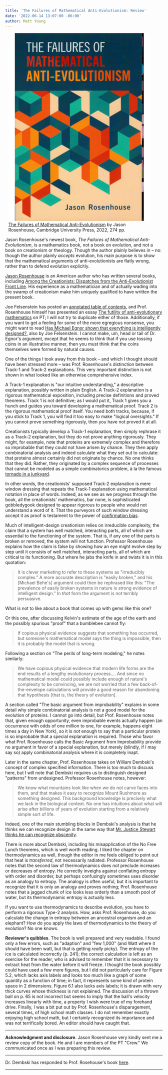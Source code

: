 ```yaml
---
title: 'The Failures of Mathematical Anti-Evolutionism: Review'
date: '2022-06-14 13:07:00 -06:00'
author: Matt Young
---
```


<figure class="on-the-left-side" style="margin-top: 10px; margin-right: 40px; margin-bottom: 10px; margin-left: 10px;">
<img src="/uploads/2022/Rosenhouse_Cover_Crop_660.jpg" alt="Book cover"/>
<figcaption><a href="https://www.cambridge.org/us/academic/subjects/life-sciences/evolutionary-biology/failures-mathematical-anti-evolutionism">The Failures of Mathematical Anti-Evolutionism</a> by Jason Rosenhouse, Cambridge University Press, 2022, 274 pp.
</figcaption>
</figure>

Jason Rosenhouse's newest book, <i>The Failures of Mathematical Anti-Evolutionism</i>, is a mathematics book, not a book on evolution, and not a book on creationism or theology. Though the author plainly believes in – no: though the author plainly <i>accepts</i> evolution, his main purpose is to show that the mathematical arguments of anti-evolutionists are flatly wrong, rather than to defend evolution explicitly.

<a href="https://en.wikipedia.org/wiki/Jason_Rosenhouse">Jason Rosenhouse</a> is an American author who has written several books, including <a href="https://oxford.universitypressscholarship.com/view/10.1093/acprof:osobl/9780199744633.001.0001/acprof-9780199744633">Among the Creationists: Dispatches from the Anti-Evolutionist Front Line</a>. His experience as a mathematician and of actually wading into the swamp of creationism make him uniquely qualified to have written the present book.

Joe Felsenstein has posted an <a href="https://pandasthumb.org/archives/2022/05/rosenhouse-on-mathematical-anti-evolutionism.html">annotated table of contents</a>, and Prof. Rosenhouse himself has presented an essay <a href="https://pandasthumb.org/archives/2022/05/futility-anti-evolutionary.html">The futility of anti-evolutionary mathematics</a> on PT; I will not try to duplicate either of those. Additionally, if you want to get a feeling for some of the more egregious nonsense, you might want to read <a href="https://pandasthumb.org/archives/2022/06/has-michael-egnor-shown-everything.html">Has Michael Egnor shown that everything is intelligently designed?</a>, also by Joe Felsenstein. I cannot make, um, head or tail of Dr. Egnor's argument, except that he seems to think that if you use tossing coins in an illustrative manner, then you must think that the coins themselves were formed by natural causes.

<!--more-->

One of the things I took away from this book – and which I thought should have been stressed more – was Prof. Rosenhouse's distinction between Track-1 and Track-2 explanations. This very important distinction is not shown in what looked like an otherwise comprehensive index.

A Track-1 explanation is "our intuitive understanding," a descriptive explanation, possibly written in plain English. A Track-2 explanation is a rigorous mathematical exposition, including precise definitions and proved theorems. Track 1 is not definitive; as I would put it, Track 1 gives you a hunch and guides you toward developing a mathematical proof. Track 2 is the rigorous mathematical proof itself. You need both tracks, because, if you stick to Track 1, you will find it too easy to make "logical oversights." If you cannot prove something rigorously, then you have not proved it at all.

Creationists typically develop a Track-1 explanation, then simply rephrase it as a Track-2 explanation, but they do not prove anything rigorously. They might, for example, note that proteins are extremely complex and therefore so improbable that they could not have arisen by chance. They then apply combinatorial analysis and indeed calculate what they set out to calculate: that proteins almost certainly did not originate by chance. No one thinks that they did. Rather, they originated by a complex sequence of processes that cannot be modeled as a simple combinatorics problem, à la the famous <a href="https://en.wikipedia.org/wiki/Junkyard_tornado">tornado in a junkyard</a>. 

In other words, the creationists' supposed Track-2 explanation is mere window dressing that repeats the Track-1 explanation using mathematical notation in place of words. Indeed, as we see as we progress through the book, all the creationists' mathematics, bar none, is sophisticated gobbledygook designed to appear rigorous to people who would not understand a word of it. That the purveyors of such window dressing accept it as proof is testament to the power of <a href="https://en.wikipedia.org/wiki/Confirmation_bias">confirmation bias</a>.

Much of intelligent-design creationism relies on irreducible complexity, the claim that a system has well matched, interacting parts, all of which are essential to the functioning of the system. That is, if any one of the parts is broken or removed, the system will not function. Professor Rosenhouse explains how the claim is false by showing how an eye might evolve step by step until it consists of well matched, interacting parts, all of which are critical to its functioning. But where he jabs the knife in and twists it is in this quotation:

<blockquote>It is clever marketing to refer to these systems as "irreducibly complex." A more accurate description is "easily broken," and his [Michael Behe's] argument could then be rephrased like this: "The prevalence of easily broken systems in nature is strong evidence of intelligent design." In <i>that</i> form the argument is not terribly persuasive.</blockquote>

What is not to like about a book that comes up with gems like this one?

Or this one, after discussing Kelvin's estimate of the age of the earth and the possibly spurious "proof" that a bumblebee cannot fly:

<blockquote>If copious physical evidence suggests that something has occurred, but someone's mathematical model says the thing is impossible, then it is probably the model that is wrong.</blockquote>

Following a section on "The perils of long-term modeling," he notes similarly:

<blockquote> We have copious physical evidence that modern life forms are the end results of a lengthy evolutionary process.… And since no mathematical model could possibly include enough of nature's complexity to be convincing, we are not worried that a few back-of-the-envelope calculations will provide a good reason for abandoning that hypothesis [that is, the theory of evolution].</blockquote> 

A section called "The basic argument from improbability" explains in some detail why simple combinatorial analysis is not a good model for the evolution of proteins. I cannot go into detail, but Prof. Rosenhouse notes that, given enough opportunity, even improbable events actually happen (an occurrence with odds of one million to one, for example, happens eight times a day in New York), so it is not enough to say that a particular protein is so improbable that a special explanation is required. Those who favor what Prof. Rosenhouse calls the Basic Argument from Improbability provide no argument in favor of a special explanation, but merely (blindly, if I may say so) apply combinatorial analysis where it is completely inapt.

Later in the same chapter, Prof. Rosenhouse takes on William Dembski's concept of complex specified information. There is too much to discuss here, but I will note that Dembski requires us to distinguish designed "patterns" from undesigned. Professor Rosenhouse notes, however:

<blockquote> We know what mountains look like when we do not carve faces into them, and that makes it easy to recognize Mount Rushmore as something designed. This background knowledge is precisely what we lack in the biological context. No one has intuitions about what will arise after billions of years of evolution starting from a relatively simple sort of life. </blockquote>

Indeed, one of the main stumbling blocks in Dembski's analysis is that he thinks we can recognize design in the same way that <a href="https://en.wikipedia.org/wiki/I_know_it_when_I_see_it">Mr. Justice Stewart thinks he can recognize obscenity</a>.

There is more about Dembski, including his misapplication of the No Free Lunch theorems, which is well worth reading. I liked the chapter on thermodynamics as well, though the editor in me feels obliged to point out that heat is <i>transferred</i>, not necessarily </i>radiated</i>. Professor Rosenhouse notes that the second law of thermodynamics does <i>not</i> preclude increases or decreases of entropy. He correctly inveighs against conflating entropy with order and disorder, but perhaps confusingly sometimes uses disorder as an analogy to entropy. The analogy is often useful, but it is important to recognize that it is only an analogy and proves nothing; Prof. Rosenhouse notes that a jagged chunk of ice looks less orderly than a smooth pool of water, but its thermodynamic entropy is actually less.

If you want to use thermodynamics to describe evolution, you have to perform a rigorous Type-2 analysis. How, asks Prof. Rosenhouse, do you calculate the change in entropy between an ancestral organism and an elephant? How do you apply the laws of thermodynamics to the theory of evolution? No one knows.

<strong>Reviewer's quibbles</strong>. The book is well prepared and very readable. I found only a few errors, such as "adaption" and "few 1,000" (and Watt where it should have been watt, but that is getting <i>really</i> picky). The entropy of the ice is calculated incorrectly (p. 241); the correct calculation is left as an exercise for the reader, who is advised to remember that it is necessary to extract heat from the water before it will freeze. I thought the book possibly could have used a few more figures, but I did not particularly care for Figure 5.2, which lacks axis labels and looks too much like a graph of some quantity as a function of time; in fact, it represents some kind of protein space in 2 dimensions. Figure 6.1 also lacks axis labels; it is drawn with very thick curves whose thickness is not explained. The discussion of a thrown ball on p. 65 is not incorrect but seems to imply that the ball's velocity increases linearly with time, a property I wish were true of my forehand drive. Finally, I was a bit put out by Prof. Rosenhouse's disparagement, several times, of high school math classes. I do not remember exactly enjoying high school math, but I certainly recognized its importance and was not terrifically bored. An editor should have caught that.

------

<strong>Acknowledgment and disclosure</strong>. Jason Rosenhouse very kindly sent me a review copy of the book. He and I are members of the PT "Crew." We communicated once as I was preparing this review.
                                                                                                                                                     
-----

Dr. Dembski has responded to Prof. Rosehouse's book <a href="https://billdembski.com/intelligent-design/success-of-mathematics-in-advancing-intelligent-design/">here</a>.

-----
